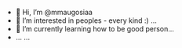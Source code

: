 - 👋 Hi, I’m @mmaugosiaa
- 👀 I’m interested in peoples - every kind :) ...
- 🌱 I’m currently learning how to be good person...
-  ...
   ...

<!---
mmaugosiaa/mmaugosiaa is a ✨ special ✨ repository because its `README.md` (this file) appears on your GitHub profile.
You can click the Preview link to take a look at your changes.
--->

